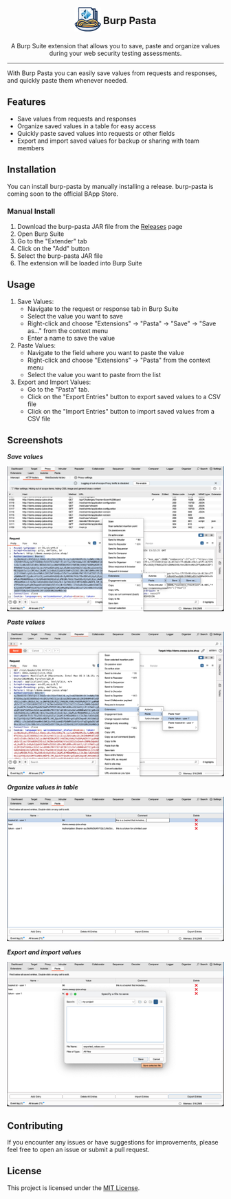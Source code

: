 <h1 align="center">
  <sub>
    <img src="images/logo.png" height="56" alt="icon">
  </sub>
  <sup>
    Burp Pasta
  </sup>
</h1>
<p align="center">
    A Burp Suite extension that allows you to save, paste and organize values during your web security testing assessments. 
</p>

---

With Burp Pasta you can easily save values from requests and responses, and quickly paste them whenever needed.

## Features

- Save values from requests and responses
- Organize saved values in a table for easy access
- Quickly paste saved values into requests or other fields
- Export and import saved values for backup or sharing with team members

## Installation

You can install burp-pasta by manually installing a release. burp-pasta is coming soon to the official BApp Store.

### Manual Install

1. Download the burp-pasta JAR file from the [Releases](https://github.com/RefactorSecurity/burp-pasta/releases) page
2. Open Burp Suite
3. Go to the "Extender" tab
4. Click on the "Add" button
5. Select the burp-pasta JAR file
6. The extension will be loaded into Burp Suite

## Usage

1. Save Values:
   - Navigate to the request or response tab in Burp Suite
   - Select the value you want to save
   - Right-click and choose "Extensions" -> "Pasta" -> "Save" -> "Save as..." from the context menu
   - Enter a name to save the value
2. Paste Values:
   - Navigate to the field where you want to paste the value
   - Right-click and choose "Extensions" -> "Pasta" from the context menu
   - Select the value you want to paste from the list
3. Export and Import Values:
   - Go to the "Pasta" tab.
   - Click on the "Export Entries" button to export saved values to a CSV file
   - Click on the "Import Entries" button to import saved values from a CSV file

## Screenshots

***Save values***

![Save values](images/save.png)

***Paste values***

![Paste values](images/paste.png)

***Organize values in table***

![Table of values](images/table.png)

***Export and import values***

![Export values](images/export.png)

## Contributing

If you encounter any issues or have suggestions for improvements, please feel free to open an issue or submit a pull request.

## License

This project is licensed under the [MIT License](LICENSE.md).
